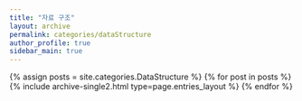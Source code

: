 ```yaml
---
title: "자료 구조"
layout: archive
permalink: categories/dataStructure
author_profile: true
sidebar_main: true
---
```


{% assign posts = site.categories.DataStructure %}
{% for post in posts %} {% include archive-single2.html type=page.entries_layout %} {% endfor %}

